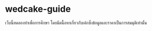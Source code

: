 # wedcake-guide

เว็บนี้ทดลองทำเพื่อการศึกษา โดยมีดนื้อหาเกี่ยวกับเค้กซึ่งข้อมูลและราคาเป็นการสมมุติเท่านั้น